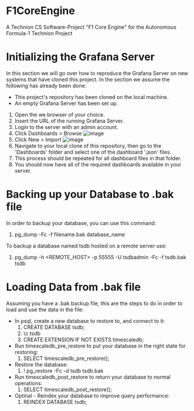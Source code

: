 # F1CoreEngine
A Technion CS Software-Project "F1 Core Engine" for the Autonomous Formula-1 Technion Project

# Initializing the Grafana Server
In this section we will go over how to reproduce the Grafana Server on new systems
that have cloned this project. In the section we assume the following has already been done:
* This project's repository has been cloned on the local machine. 
* An empty Grafana Server has been set up.

1. Open the we browser of your choice.
2. Insert the URL of the running Grafana Server.
3. Login to the server with an admin account.
4. Click Dashboards > Browse ![image](https://user-images.githubusercontent.com/62563844/212919902-6475ecf9-a7cb-4698-aa92-495637d25b4a.png)
5. Click New > Import ![image](https://user-images.githubusercontent.com/62563844/212920167-79e7b251-f6f9-49a7-b7c0-b06da67a19bd.png)
6. Navigate to your local clone of this repository, then go to the 'Dashboards' folder and select one of the dashboard '.json' files.
7. This process should be repeated for all dashboard files in that folder.
8. You should now have all of the required dashboards available in your server.

# Backing up your Database to .bak file

In order to backup your database, you can use this command:
1. pg_dump -Fc -f filename.bak database_name

To backup a database named tsdb hosted on a remote server use:
1. pg_dump -h <REMOTE_HOST> -p 55555 -U tsdbadmin -Fc -f tsdb.bak tsdb

# Loading Data from .bak file

Assuming you have a .bak backup file, this are the steps to do in order to load and use the data in the file:
* In psql, create a new database to restore to, and connect to it:
  1. CREATE DATABASE tsdb;
  2. \c tsdb
  3. CREATE EXTENSION IF NOT EXISTS timescaledb;
* Run timescaledb_pre_restore to put your database in the right state for restoring:
  1. SELECT timescaledb_pre_restore();
* Restore the database:
  1. \! pg_restore -Fc -d tsdb tsdb.bak
* Run timescaledb_post_restore to return your database to normal operations:
  1. SELECT timescaledb_post_restore();
* Optinal - Reindex your database to improve query performance:
  1. REINDEX DATABASE tsdb;
